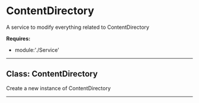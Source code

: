 # ContentDirectory

A service to modify everything related to ContentDirectory

**Requires:**

+ module:'./Service'

* * *

## Class: ContentDirectory

Create a new instance of ContentDirectory

* * *
